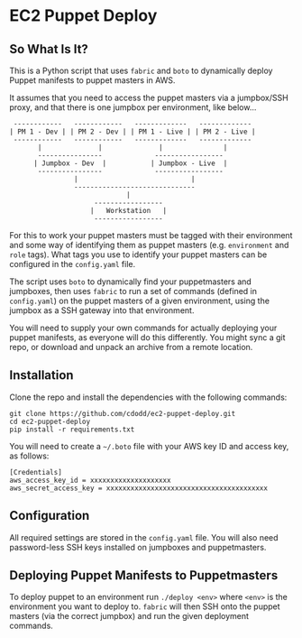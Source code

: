 # EC2 Puppet Deploy

## So What Is It?

This is a Python script that uses `fabric` and `boto` to dynamically deploy
Puppet manifests to puppet masters in AWS.

It assumes that you need to access the puppet masters via a jumpbox/SSH proxy,
and that there is one jumpbox per environment, like below...

```
 ------------   ------------   -------------   -------------
| PM 1 - Dev | | PM 2 - Dev | | PM 1 - Live | | PM 2 - Live |
 ------------   ------------   -------------   -------------
       |              |              |               |
       ----------------             -----------------
      | Jumpbox - Dev  |           | Jumpbox - Live  |
       ----------------             -----------------
                |                            |
                ------------------------------
                             |
                     -----------------
                    |   Workstation   |
                     -----------------
```

For this to work your puppet masters must be tagged with their environment and
some way of identifying them as puppet masters (e.g. `environment` and `role`
tags). What tags you use to identify your puppet masters can be configured in
the `config.yaml` file.

The script uses `boto` to dynamically find your puppetmasters and jumpboxes,
then uses `fabric` to run a set of commands (defined in `config.yaml`) on the
puppet masters of a given environment, using the jumpbox as a SSH gateway into
that environment.

You will need to supply your own commands for actually deploying your puppet
manifests, as everyone will do this differently. You might sync a git repo, or
download and unpack an archive from a remote location.

## Installation
Clone the repo and install the dependencies with the following commands:

```
git clone https://github.com/cdodd/ec2-puppet-deploy.git
cd ec2-puppet-deploy
pip install -r requirements.txt
```

You will need to create a `~/.boto` file with your AWS key ID and access
key, as follows:

```
[Credentials]
aws_access_key_id = xxxxxxxxxxxxxxxxxxxx
aws_secret_access_key = xxxxxxxxxxxxxxxxxxxxxxxxxxxxxxxxxxxxxxxx
```

## Configuration
All required settings are stored in the `config.yaml` file. You will also need
password-less SSH keys installed on jumpboxes and puppetmasters.

## Deploying Puppet Manifests to Puppetmasters

To deploy puppet to an environment run `./deploy <env>` where `<env>` is the
environment you want to deploy to. `fabric` will then SSH onto the puppet
masters (via the correct jumpbox) and run the given deployment commands.
